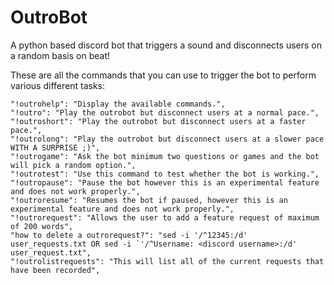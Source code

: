 # OutroBot
A python based discord bot that triggers a sound and disconnects users on a random basis on beat!


These are all the commands that you can use to trigger the bot to perform various different tasks:

    "!outrohelp": "Display the available commands.",
    "!outro": "Play the outrobot but disconnect users at a normal pace.",
    "!outroshort": "Play the outrobot but disconnect users at a faster pace.",
    "!outrolong": "Play the outrobot but disconnect users at a slower pace WITH A SURPRISE ;)",
    "!outrogame": "Ask the bot minimum two questions or games and the bot will pick a random option.",
    "!outrotest": "Use this command to test whether the bot is working.",
    "!outropause": "Pause the bot however this is an experimental feature and does not work properly.",
    "!outroresume": "Resumes the bot if paused, however this is an experimental feature and does not work properly.",
    "!outrorequest": "Allows the user to add a feature request of maximum of 200 words",
    "how to delete a outrorequest?": "sed -i '/^12345:/d' user_requests.txt OR sed -i `'/^Username: <discord username>:/d' user_request.txt",
    "!outrolistrequests": "This will list all of the current requests that have been recorded",
